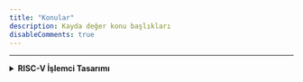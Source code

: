 ```yaml
---
title: "Konular"
description: Kayda değer konu başlıkları
disableComments: true
---
```


---

<details>
<summary><b>RISC-V İşlemci Tasarımı</b></summary>

* [RISC-V İşlemci Tasarımı - Bölüm 1: Matrak](/posts/riscv-1)
* [RISC-V İşlemci Tasarımı - Bölüm 2: Dallanma ve Kaydırma Buyrukları](/posts/riscv-2)
* [RISC-V İşlemci Tasarımı - Bölüm 3: Atlama Buyrukları ve U-type Buyruklar](/posts/riscv-3)
* [RISC-V İşlemci Tasarımı - Bölüm 4: Load ve Store Buyrukları](/posts/riscv-4)
* [RISC-V İşlemci Tasarımı - Bölüm 5: Çevrebirimler ve C Kütüphanesi](/posts/riscv-5)
* [RISC-V İşlemci Tasarımı - Bölüm 6: Açık Kaynaklı Yonga Serim Akışı](/posts/riscv-6)
* [RISC-V İşlemci Tasarımı - Bölüm 7: Açık Kaynaklı FPGA Akışı](/posts/riscv-7)

</details>
